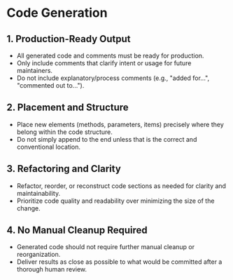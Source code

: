 # Code Generation

## 1. Production-Ready Output
- All generated code and comments must be ready for production.
- Only include comments that clarify intent or usage for future maintainers.
- Do not include explanatory/process comments (e.g., "added for...", "commented out to...").

## 2. Placement and Structure
- Place new elements (methods, parameters, items) precisely where they belong within the code structure.
- Do not simply append to the end unless that is the correct and conventional location.

## 3. Refactoring and Clarity
- Refactor, reorder, or reconstruct code sections as needed for clarity and maintainability.
- Prioritize code quality and readability over minimizing the size of the change.

## 4. No Manual Cleanup Required
- Generated code should not require further manual cleanup or reorganization.
- Deliver results as close as possible to what would be committed after a thorough human review.
